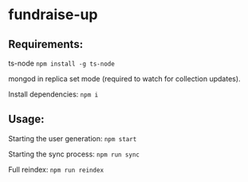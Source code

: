 # fundraise-up

## Requirements:

ts-node
```npm install -g ts-node```

mongod in replica set mode (required to watch for collection updates).

Install dependencies: ```npm i```

## Usage:

Starting the user generation:
```npm start```

Starting the sync process:
```npm run sync```

Full reindex:
```npm run reindex```